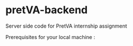 # pretVA-backend
Server side code for PretVA internship assignment

Prerequisites for your local machine : 
